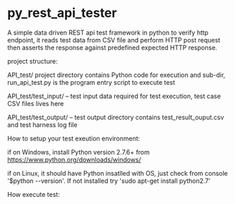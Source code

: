 # py_rest_api_tester
A simple data driven REST api test framework in python to verify http endpoint, it reads test data from CSV file and perform HTTP post request then asserts the response against predefined expected HTTP response.

project structure:

API_test/ project directory contains Python code for execution and sub-dir, run_api_test.py is the program entry script to execute test

API_test/test_input/ – test input data required for test execution, test case CSV files lives here

API_test/test_output/ – test output directory contains test_result_ouput.csv and test harness log file

How to setup your test exeution environment:

if on Windows, install Python version 2.7.6+ from https://www.python.org/downloads/windows/

if on Linux, it should have Python insatlled with OS, just check from console '$python --version'. If not installed try 'sudo apt-get install python2.7'

How execute test:

